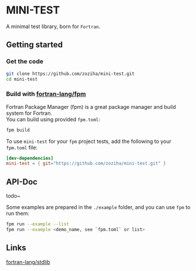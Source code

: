 # MINI-TEST

A minimal test library, born for `Fortran`.

## Getting started

### Get the code

```sh
git clone https://github.com/zoziha/mini-test.git
cd mini-test
```

### Build with [fortran-lang/fpm](https://github.com/fortran-lang/fpm)

Fortran Package Manager (fpm) is a great package manager and build system for Fortran.   
You can build using provided `fpm.toml`:
```sh
fpm build
```

To use `mini-test` for your `fpm` project tests, add the following to your `fpm.toml` file:
```toml
[dev-dependencies]
mini-test = { git="https://github.com/zoziha/mini-test.git" }
```

## API-Doc

todo~

Some examples are prepared in the `./example` folder, and you can use `fpm` to run them:
```sh
fpm run --example --list
fpm run --example <demo_name, see `fpm.toml` or list>
```

## Links

[fortran-lang/stdlib](https://github.com/fortran-lang/stdlib)